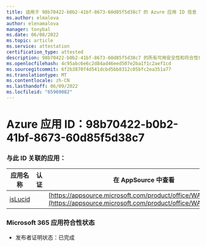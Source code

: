 ```yaml
---
title: 适用于 98b70422-b0b2-41bf-8673-60d85f5d38c7 的 Azure 应用 ID 信息
ms.author: elmalova
author: elenamalova
manager: tonybal
ms.date: 06/08/2022
ms.topic: article
ms.service: attestation
certification_type: attested
description: 98b70422-b0b2-41bf-8673-60d85f5d38c7 的所有可用安全性和符合性信息信息。
ms.openlocfilehash: 4c95abc6e6c2d84ad46eed507e2ba1f1c2aef1cd
ms.sourcegitcommit: 6f2b3870f4d541dcbd5bb8312c05bfc2ea351a77
ms.translationtype: MT
ms.contentlocale: zh-CN
ms.lasthandoff: 06/09/2022
ms.locfileid: "65969082"
---
```

# <a name="azure-app-id-98b70422-b0b2-41bf-8673-60d85f5d38c7"></a>Azure 应用 ID：98b70422-b0b2-41bf-8673-60d85f5d38c7


### <a name="apps-associated-with-this-id"></a>与此 ID 关联的应用：
| **应用名称** | **认证** | **在 AppSource 中查看** |
|--------------|---------------|-----------------------|
| [isLucid](../forward/WA200002385.md) |  | [https://appsource.microsoft.com/product/office/WA200002385](https://appsource.microsoft.com/product/office/WA200002385) |

### <a name="microsoft-365-app-compliance-status"></a>Microsoft 365 应用符合性状态
- 发布者证明状态：已完成
